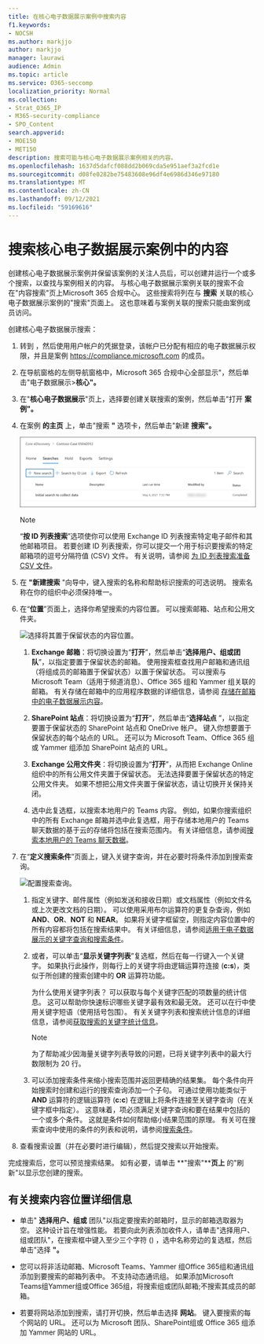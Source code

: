 ```yaml
---
title: 在核心电子数据展示案例中搜索内容
f1.keywords:
- NOCSH
ms.author: markjjo
author: markjjo
manager: laurawi
audience: Admin
ms.topic: article
ms.service: O365-seccomp
localization_priority: Normal
ms.collection:
- Strat_O365_IP
- M365-security-compliance
- SPO_Content
search.appverid:
- MOE150
- MET150
description: 搜索可能与核心电子数据展示案例相关的内容。
ms.openlocfilehash: 1637d5dafcf088dd2b069cda5e951aef3a2fcd1e
ms.sourcegitcommit: d08fe0282be75483608e96df4e6986d346e97180
ms.translationtype: MT
ms.contentlocale: zh-CN
ms.lasthandoff: 09/12/2021
ms.locfileid: "59169616"
---
```

# <a name="search-for-content-in-a-core-ediscovery-case"></a>搜索核心电子数据展示案例中的内容

创建核心电子数据展示案例并保留该案例的关注人员后，可以创建并运行一个或多个搜索，以查找与案例相关的内容。 与核心电子数据展示案例关联的搜索不会在"内容搜索"页上Microsoft 365 合规中心。  这些搜索将列在与 **搜索** 关联的核心电子数据展示案例的"搜索"页面上。 这也意味着与案例关联的搜索只能由案例成员访问。

创建核心电子数据展示搜索：
  
1. 转到 ，然后使用用户帐户的凭据登录，该帐户已分配有相应的电子数据展示权限，并且是案例 <https://compliance.microsoft.com> 的成员。

2. 在导航窗格的左侧导航窗格中，Microsoft 365 合规中心全部显示"，然后单击"电子数据展示>**核心"。**

3. 在"**核心电子数据展示**"页上，选择要创建关联搜索的案例，然后单击"打开 **案例"。**

4. 在案例 **的主页** 上，单击"搜索 **"** 选项卡，然后单击"新建 **搜索"。**

   ![单击"新建搜索"以创建核心电子数据展示搜索。](../media/CoreeDiscoverySearch1.png)

   > [!NOTE]
   > “**按 ID 列表搜索**”选项使你可以使用 Exchange ID 列表搜索特定电子邮件和其他邮箱项目。 若要创建 ID 列表搜索，你可以提交一个用于标识要搜索的特定邮箱项的逗号分隔符值 (CSV) 文件。 有关说明，请参阅 [为 ID 列表搜索准备 CSV 文件](csv-file-for-an-id-list-content-search.md)。

5. 在 **"新建搜索** "向导中，键入搜索的名称和帮助标识搜索的可选说明。 搜索名称在你的组织中必须保持唯一。

6. 在“**位置**”页面上，选择你希望搜索的内容位置。 可以搜索邮箱、站点和公用文件夹。

    ![选择将其置于保留状态的内容位置。](../media/ContentSearchLocations.png)
  
   1. **Exchange 邮箱**：将切换设置为“**打开**”，然后单击“**选择用户、组或团队**”，以指定要置于保留状态的邮箱。 使用搜索框查找用户邮箱和通讯组（将组成员的邮箱置于保留状态）以置于保留状态。 可以搜索与 Microsoft Team（适用于频道消息）、Office 365 组和 Yammer 组关联的邮箱。 有关存储在邮箱中的应用程序数据的详细信息，请参阅 [存储在邮箱中的电子数据展示内容](what-is-stored-in-exo-mailbox.md)。

   2. **SharePoint 站点**：将切换设置为“**打开**”，然后单击“**选择站点** ”，以指定要置于保留状态的 SharePoint 站点和 OneDrive 帐户。 键入你想要置于保留状态的每个站点的 URL。 还可以为 Microsoft Team、Office 365 组或 Yammer 组添加 SharePoint 站点的 URL。
  
   3. **Exchange 公用文件夹**：将切换设置为“**打开**”，从而把 Exchange Online 组织中的所有公用文件夹置于保留状态。 无法选择要置于保留状态的特定公用文件夹。 如果不想把公用文件夹置于保留状态，请让切换开关保持关闭。
  
   4. 选中此复选框，以搜索本地用户的 Teams 内容。 例如，如果你搜索组织中的所有 Exchange 邮箱并选中此复选框，用于存储本地用户的 Teams 聊天数据的基于云的存储将包括在搜索范围内。 有关详细信息，请参阅[搜索本地用户的 Teams 聊天数据](search-cloud-based-mailboxes-for-on-premises-users.md)。

7. 在“**定义搜索条件**”页面上，键入关键字查询，并在必要时将条件添加到搜索查询。

   ![配置搜索查询。](../media/ContentSearchQuery.png)

   1. 指定关键字、邮件属性（例如发送和接收日期）或文档属性（例如文件名或上次更改文档的日期）。 可以使用采用布尔运算符的更复杂查询，例如 **AND**、**OR**、**NOT** 和 **NEAR**。 如果将关键字框留空，则指定内容位置中的所有内容都将包括在搜索结果中。 有关详细信息，请参阅[适用于电子数据展示的关键字查询和搜索条件](keyword-queries-and-search-conditions.md)。

   2. 或者，可以单击“**显示关键字列表**”复选框，然后在每一行键入一个关键字。 如果执行此操作，则每行上的关键字将由逻辑运算符连接 (**c:s**)，类似于所创建的搜索创建中的 **OR** 运算符功能。

      为什么使用关键字列表？ 可以获取与每个关键字匹配的项数量的统计信息。 这可以帮助你快速标识哪些关键字最有效和最无效。 还可以在行中使用关键字短语（使用括号包围）。 有关关键字列表和搜索统计信息的详细信息，请参阅[获取搜索的关键字统计信息](view-keyword-statistics-for-content-search.md#get-keyword-statistics-for-searches)。

      > [!NOTE]
      > 为了帮助减少因海量关键字列表导致的问题，已将关键字列表中的最大行数限制为 20 行。

   3. 可以添加搜索条件来缩小搜索范围并返回更精确的结果集。 每个条件向开始搜索时创建和运行的搜索查询添加一个子句。 可通过使用功能类似于 **AND** 运算符的逻辑运算符 (**c:c**) 在逻辑上将条件连接至关键字查询（在关键字框中指定）。 这意味着，项必须满足关键字查询和要在结果中包括的一个或多个条件。 这就是条件如何帮助缩小结果范围的原理。 有关可在搜索查询中使用的条件的列表和说明，请参阅[搜索条件](keyword-queries-and-search-conditions.md#search-conditions)。

8. 查看搜索设置（并在必要时进行编辑），然后提交搜索以开始搜索。

完成搜索后，您可以预览搜索结果。 如有必要，请单击 **"搜索"****页上** 的"刷新"以显示您创建的搜索。

## <a name="more-information-about-searching-content-locations"></a>有关搜索内容位置详细信息

- 单击" **选择用户、组或** 团队"以指定要搜索的邮箱时，显示的邮箱选取器为空。 这种设计旨在增强性能。 若要向此列表添加收件人，请单击"选择用户、组或团队"，在搜索框中键入至少三个字符 () ，选中名称旁边的复选框，然后单击"选择 **"。**

- 您可以将非活动邮箱、Microsoft Teams、Yammer 组Office 365组和通讯组添加到要搜索的邮箱列表中。 不支持动态通讯组。 如果添加Microsoft Teams组Yammer组或Office 365组，将搜索组或团队邮箱;不搜索其成员的邮箱。

- 若要将网站添加到搜索，请打开切换，然后单击选择 **网站**。 键入要搜索的每个网站的 URL。 还可以为 Microsoft 团队、SharePoint组或 Office 365 组添加 Yammer 网站的 URL。
